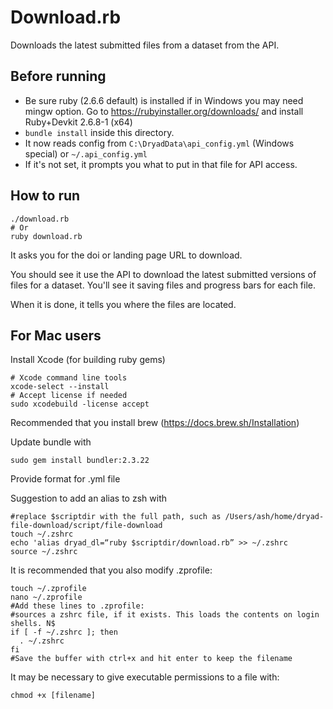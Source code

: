 Download.rb
============

Downloads the latest submitted files from a dataset from the API.

Before running
---------------

- Be sure ruby (2.6.6 default) is installed if in Windows you may need mingw option.
  Go to https://rubyinstaller.org/downloads/ and install Ruby+Devkit 2.6.8-1 (x64)
- `bundle install` inside this directory.
- It now reads config from `C:\DryadData\api_config.yml` (Windows special) or `~/.api_config.yml`
- If it's not set, it prompts you what to put in that file for API access.

How to run
----------

```shell
./download.rb
# Or
ruby download.rb
```

It asks you for the doi or landing page URL to download.

You should see it use the API to download the latest submitted versions of files
for a dataset.  You'll see it saving files and progress bars for each file.

When it is done, it tells you where the files are located.


For Mac users
-------------

Install Xcode (for building ruby gems)

```
# Xcode command line tools
xcode-select --install
# Accept license if needed
sudo xcodebuild -license accept
```

Recommended that you install brew (https://docs.brew.sh/Installation)

Update bundle with
```
sudo gem install bundler:2.3.22
```

Provide format for .yml file

Suggestion to add an alias to zsh with
```
#replace $scriptdir with the full path, such as /Users/ash/home/dryad-file-download/script/file-download
touch ~/.zshrc
echo 'alias dryad_dl=“ruby $scriptdir/download.rb” >> ~/.zshrc
source ~/.zshrc
```

It is recommended that you also modify .zprofile:

```
touch ~/.zprofile
nano ~/.zprofile
#Add these lines to .zprofile:
#sources a zshrc file, if it exists. This loads the contents on login shells. N$
if [ -f ~/.zshrc ]; then
  . ~/.zshrc
fi
#Save the buffer with ctrl+x and hit enter to keep the filename
```

It may be necessary to give executable permissions to a file with:
```
chmod +x [filename]
```
